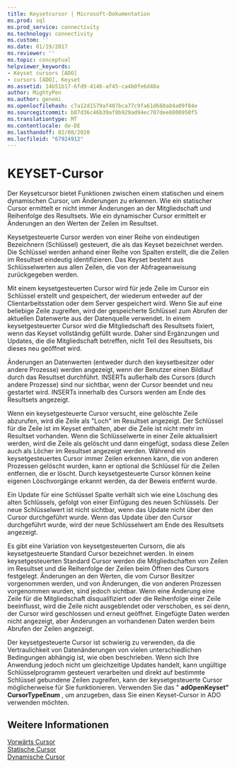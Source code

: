 ```yaml
---
title: Keysetcursor | Microsoft-Dokumentation
ms.prod: sql
ms.prod_service: connectivity
ms.technology: connectivity
ms.custom: ''
ms.date: 01/19/2017
ms.reviewer: ''
ms.topic: conceptual
helpviewer_keywords:
- Keyset cursors [ADO]
- cursors [ADO], Keyset
ms.assetid: 14b51b17-6fd9-4146-af45-ca4b0fe6d48a
author: MightyPen
ms.author: genemi
ms.openlocfilehash: c7a12d1579af407bca77c9fa61d660a84a09f04e
ms.sourcegitcommit: b87d36c46b39af8b929ad94ec707dee8800950f5
ms.translationtype: MT
ms.contentlocale: de-DE
ms.lasthandoff: 02/08/2020
ms.locfileid: "67924912"
---
```

# <a name="keyset-cursors"></a>KEYSET-Cursor
Der Keysetcursor bietet Funktionen zwischen einem statischen und einem dynamischen Cursor, um Änderungen zu erkennen. Wie ein statischer Cursor ermittelt er nicht immer Änderungen an der Mitgliedschaft und Reihenfolge des Resultsets. Wie ein dynamischer Cursor ermittelt er Änderungen an den Werten der Zeilen im Resultset.  
  
 Keysetgesteuerte Cursor werden von einer Reihe von eindeutigen Bezeichnern (Schlüssel) gesteuert, die als das Keyset bezeichnet werden. Die Schlüssel werden anhand einer Reihe von Spalten erstellt, die die Zeilen im Resultset eindeutig identifizieren. Das Keyset besteht aus Schlüsselwerten aus allen Zeilen, die von der Abfrageanweisung zurückgegeben werden.  
  
 Mit einem keysetgesteuerten Cursor wird für jede Zeile im Cursor ein Schlüssel erstellt und gespeichert, der wiederum entweder auf der Clientarbeitsstation oder dem Server gespeichert wird. Wenn Sie auf eine beliebige Zeile zugreifen, wird der gespeicherte Schlüssel zum Abrufen der aktuellen Datenwerte aus der Datenquelle verwendet. In einem keysetgesteuerter Cursor wird die Mitgliedschaft des Resultsets fixiert, wenn das Keyset vollständig gefüllt wurde. Daher sind Ergänzungen und Updates, die die Mitgliedschaft betreffen, nicht Teil des Resultsets, bis dieses neu geöffnet wird.  
  
 Änderungen an Datenwerten (entweder durch den keysetbesitzer oder andere Prozesse) werden angezeigt, wenn der Benutzer einen Bildlauf durch das Resultset durchführt. INSERTs außerhalb des Cursors (durch andere Prozesse) sind nur sichtbar, wenn der Cursor beendet und neu gestartet wird. INSERTs innerhalb des Cursors werden am Ende des Resultsets angezeigt.  
  
 Wenn ein keysetgesteuerte Cursor versucht, eine gelöschte Zeile abzurufen, wird die Zeile als "Loch" im Resultset angezeigt. Der Schlüssel für die Zeile ist im Keyset enthalten, aber die Zeile ist nicht mehr im Resultset vorhanden. Wenn die Schlüsselwerte in einer Zeile aktualisiert werden, wird die Zeile als gelöscht und dann eingefügt, sodass diese Zeilen auch als Löcher im Resultset angezeigt werden. Während ein keysetgesteuertes Cursor immer Zeilen erkennen kann, die von anderen Prozessen gelöscht wurden, kann er optional die Schlüssel für die Zeilen entfernen, die er löscht. Durch keysetgesteuerte Cursor können keine eigenen Löschvorgänge erkannt werden, da der Beweis entfernt wurde.  
  
 Ein Update für eine Schlüssel Spalte verhält sich wie eine Löschung des alten Schlüssels, gefolgt von einer Einfügung des neuen Schlüssels. Der neue Schlüsselwert ist nicht sichtbar, wenn das Update nicht über den Cursor durchgeführt wurde. Wenn das Update über den Cursor durchgeführt wurde, wird der neue Schlüsselwert am Ende des Resultsets angezeigt.  
  
 Es gibt eine Variation von keysetgesteuerten Cursorn, die als keysetgesteuerte Standard Cursor bezeichnet werden. In einem keysetgesteuerten Standard Cursor werden die Mitgliedschaften von Zeilen im Resultset und die Reihenfolge der Zeilen beim Öffnen des Cursors festgelegt. Änderungen an den Werten, die vom Cursor Besitzer vorgenommen werden, und von Änderungen, die von anderen Prozessen vorgenommen wurden, sind jedoch sichtbar. Wenn eine Änderung eine Zeile für die Mitgliedschaft disqualifiziert oder die Reihenfolge einer Zeile beeinflusst, wird die Zeile nicht ausgeblendet oder verschoben, es sei denn, der Cursor wird geschlossen und erneut geöffnet. Eingefügte Daten werden nicht angezeigt, aber Änderungen an vorhandenen Daten werden beim Abrufen der Zeilen angezeigt.  
  
 Der keysetgesteuerte Cursor ist schwierig zu verwenden, da die Vertraulichkeit von Datenänderungen von vielen unterschiedlichen Bedingungen abhängig ist, wie oben beschrieben. Wenn sich Ihre Anwendung jedoch nicht um gleichzeitige Updates handelt, kann ungültige Schlüsselprogramm gesteuert verarbeiten und direkt auf bestimmte Schlüssel gebundene Zeilen zugreifen, kann der keysetgesteuerte Cursor möglicherweise für Sie funktionieren. Verwenden Sie das " **adOpenKeyset" CursorTypeEnum** , um anzugeben, dass Sie einen Keyset-Cursor in ADO verwenden möchten.  
  
## <a name="see-also"></a>Weitere Informationen  
 [Vorwärts Cursor](../../../ado/guide/data/forward-only-cursors.md)   
 [Statische Cursor](../../../ado/guide/data/static-cursors.md)   
 [Dynamische Cursor](../../../ado/guide/data/dynamic-cursors.md)
